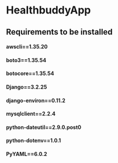 # HealthbuddyApp

## Requirements to be installed

#### awscli==1.35.20
#### boto3==1.35.54
#### botocore==1.35.54
#### Django==3.2.25
#### django-environ==0.11.2
#### mysqlclient==2.2.4
#### python-dateutil==2.9.0.post0
#### python-dotenv==1.0.1
#### PyYAML==6.0.2
